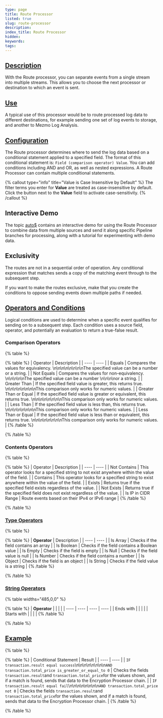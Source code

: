 ```yaml
---
type: page
title: Route Processor
listed: true
slug: route-processor
description: 
index_title: Route Processor
hidden: 
keywords: 
tags: 
---
```



## [Description](https://docs.mezmo.com/docs/route-pipeline-processor#description)

With the Route processor, you can separate events from a single stream into multiple streams. This allows you to choose the next processor or destination to which an event is sent.

## [Use](https://docs.mezmo.com/docs/route-pipeline-processor#use)

A typical use of this processor would be to route processed log data to different destinations, for example sending one set of log events to storage, and another to Mezmo Log Analysis.

## [Configuration](https://docs.mezmo.com/docs/route-pipeline-processor#configuration)

The Route processor determines where to send the log data based on a conditional statement applied to a specified field. The format of this conditional statement is: `Field (comparison operator) Value`. You can add conditions including AND and OR, as well as nested expressions. A Route Processor can contain multiple conditional statements.

{% callout type="info" title="Value is Case Insensitive by Default" %}
The filter terms you enter for **Value** are treated as case-insensitive by default. Click the button next to the **Value** field to activate case-sensitivity.
{% /callout %}

## Interactive Demo

The topic [auto$](/practioner-guide-data-optimization/pipeline-module--route) contains an interactive demo for using the Route Processor to combine data from multiple sources and send it along specific Pipeline branches for processing, along with a tutorial for experimenting with demo data.

## Exclusivity

The routes are not in a sequential order of operation. Any conditional expression that matches sends a copy of the matching event through to the subsequent step.

If you want to make the routes exclusive, make that you create the conditions to oppose sending events down multiple paths if needed.

## [Operators and Conditions](https://docs.mezmo.com/docs/route-pipeline-processor#operators-and-conditions)

Logical conditions are used to determine when a specific event qualifies for sending on to a subsequent step. Each condition uses a source field, operator, and potentially an evaluation to return a true-false result.

### Comparison Operators

{% table %}

{% table %}
| Operator | Description | 
| ---- | ---- | 
| Equals | Compares the values for equivalency. \n\n\n\n\n\n\n\nThe specified value can be a number or a string. | 
| Not Equals | Compares the values for non-equivalency. \n\n\n\n\nThe specified value can be a number \n\n\n\nor a string. | 
| Greater Than | If the specified field value is greater, this returns true. \n\n\n\n\n\n\n\nThis comparison only works for numeric values. | 
| Greater Than or Equal | If the specified field value is greater or equivalent, this returns true. \n\n\n\n\n\n\n\nThis comparison only works for numeric values. | 
| Less Than | If the specified field value is less than, this returns true. \n\n\n\n\n\n\n\nThis comparison only works for numeric values. | 
| Less Than or Equal | If the specified field value is less than or equivalent, this returns true. \n\n\n\n\n\n\n\nThis comparison only works for numeric values. | 
{% /table %}

{% /table %}

### Contents Operators

{% table %}

{% table %}
| Operator | Description | 
| ---- | ---- | 
| Not Contains | This operator looks for a specified string to not exist anywhere within the value of the field. | 
| Contains | This operator looks for a specified string to exist anywhere within the value of the field. | 
| Exists | Returns true if the specified field exists regardless of the value. | 
| Not Exists | Returns true if the specified field does not exist regardless of the value. | 
| Is IP in CIDR Range | Route events based on their IPv4 or IPv6 range | 
{% /table %}

{% /table %}

### [Type Operators](https://docs.mezmo.com/docs/route-pipeline-processor#type-operators)

{% table %}

{% table %}
| **Operator** | Description | 
| ---- | ---- | 
| Is Array | Checks if the field contains an array | 
| Is Boolean | Checks if the field contains a Boolean value | 
| Is Empty | Checks if the field is empty | 
| Is Null | Checks if the field value is null | 
| Is Number | Checks if the field contains a number | 
| Is Object | Checks if the field is an object | 
| Is String | Checks if the field value is a string | 
{% /table %}

{% /table %}

### [String Operators](https://docs.mezmo.com/docs/route-pipeline-processor#string-operators)

{% table widths="485,0,0" %}

{% table %}
| **Operator** |  |  |  | 
| ---- | ---- | ---- | ---- | 
| Ends with |  |  |  | 
| Starts with |  |  |  | 
{% /table %}

{% /table %}

## [Example](https://docs.mezmo.com/docs/route-pipeline-processor#examples)

{% table %}

{% table %}
| Conditional Statement | Result | 
| ---- | ---- | 
| `IF transaction.result equal success`\n\n\n\n\n\n\n\n`AND transaction.total_price is_greater_or_equal_to 0` | Checks the fields `transaction.result`and `transaction.total_price`for the values shown, and if a match is found, sends that data to the Encryption Processor chain. | 
| `IF transaction.result equal fail`\n\n\n\n\n\n\n\n`AND transaction.total_price not 0` | Checks the fields `transaction.result`and `transaction.total_price`for the values shown, and if a match is found, sends that data to the Encryption Processor chain. | 
{% /table %}

{% /table %}